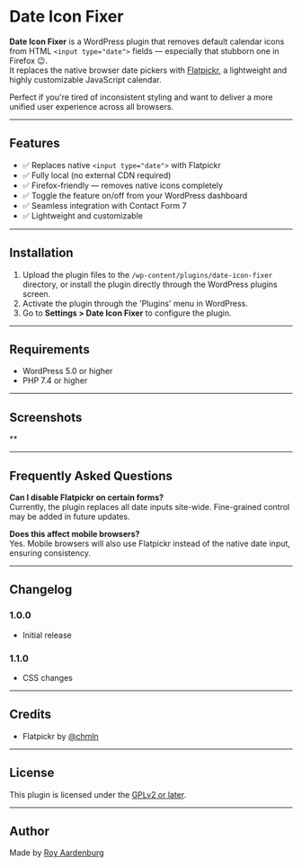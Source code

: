 # Date Icon Fixer

**Date Icon Fixer** is a WordPress plugin that removes default calendar icons from HTML `<input type="date">` fields — especially that stubborn one in Firefox 😉.  
It replaces the native browser date pickers with [Flatpickr](https://flatpickr.js.org/), a lightweight and highly customizable JavaScript calendar.

Perfect if you're tired of inconsistent styling and want to deliver a more unified user experience across all browsers.

---

## Features

- ✅ Replaces native `<input type="date">` with Flatpickr
- ✅ Fully local (no external CDN required)
- ✅ Firefox-friendly — removes native icons completely
- ✅ Toggle the feature on/off from your WordPress dashboard
- ✅ Seamless integration with Contact Form 7
- ✅ Lightweight and customizable

---

## Installation

1. Upload the plugin files to the `/wp-content/plugins/date-icon-fixer` directory, or install the plugin directly through the WordPress plugins screen.
2. Activate the plugin through the 'Plugins' menu in WordPress.
3. Go to **Settings > Date Icon Fixer** to configure the plugin.

---

## Requirements

- WordPress 5.0 or higher
- PHP 7.4 or higher

---

## Screenshots

**

---

## Frequently Asked Questions

**Can I disable Flatpickr on certain forms?**  
Currently, the plugin replaces all date inputs site-wide. Fine-grained control may be added in future updates.

**Does this affect mobile browsers?**  
Yes. Mobile browsers will also use Flatpickr instead of the native date input, ensuring consistency.

---

## Changelog

### 1.0.0
- Initial release

### 1.1.0
- CSS changes

---

## Credits

- Flatpickr by [@chmln](https://github.com/flatpickr/flatpickr)

---

## License

This plugin is licensed under the [GPLv2 or later](https://www.gnu.org/licenses/gpl-2.0.html).

---

## Author

Made by [Roy Aardenburg](https://royaardenburg.nl/)
